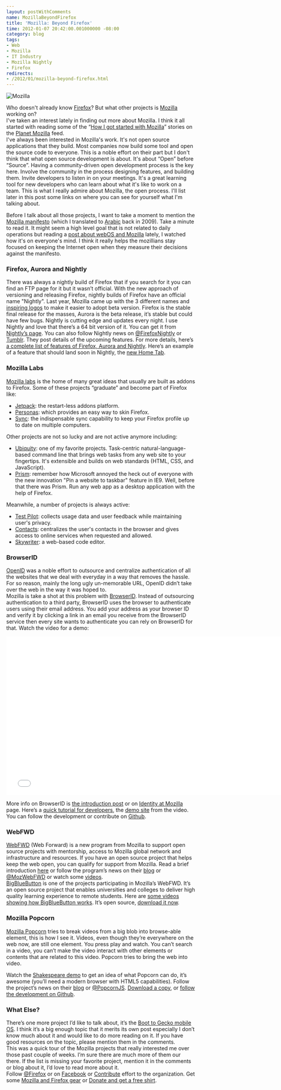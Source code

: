 ```yaml
---
layout: postWithComments
name: MozillaBeyondFirefox
title: 'Mozilla: Beyond Firefox'
time: 2012-01-07 20:42:00.001000000 -08:00
category: blog
tags:
- Web
- Mozilla
- IT Industry
- Mozilla Nightly
- Firefox
redirects:
- /2012/01/mozilla-beyond-firefox.html
---
```

<img class="imageOnRight" title="Mozilla" src="{{ site.baseurl }}public/images/MozillaBeyondFirefox/MozillaLogo.jpg">  

Who doesn't already know [Firefox](http://www.mozilla.org/en-US/firefox/fx/)? But what other projects is [Mozilla](http://www.mozilla.org/) working on?   
I've taken an interest lately in finding out more about Mozilla. I think it all started with reading some of the “[How I got started with Mozilla](https://wiki.mozilla.org/index.php?title=Mozilla.org/Contribute/Stories&amp;amp;diff=377200&amp;amp;oldid=prev "Mozilla.org/Contribute/Stories&amp;amp;diff=377200&amp;amp;oldid=prev")” stories on the [Planet Mozilla](http://planet.mozilla.org/) feed.   
I've always been interested in Mozilla's work. It's not open source applications that they build. Most companies now build some tool and open the source code to everyone. This is a noble effort on their part but I don't think that what open source development is about. It's about “Open” before “Source”. Having a community-driven open development process is the key here. Involve the community in the process designing features, and building them. Invite developers to listen in on your meetings. It's a great learning tool for new developers who can learn about what it's like to work on a team. This is what I really admire about Mozilla, the open process. I'll list later in this post some links on where you can see for yourself what I'm talking about.  

Before I talk about all those projects, I want to take a moment to mention the [Mozilla manifesto](http://www.mozilla.org/about/manifesto.en.html) (which I translated to [Arabic](http://www.mozilla.org/about/manifesto.ar.html) back in 2009). Take a minute to read it. It might seem a high level goal that is not related to daily operations but reading a [post about webOS and Mozilla](http://philikon.wordpress.com/2011/12/11/take-webos-mozilla/) lately, I watched how it's on everyone's mind. I think it really helps the mozillians stay focused on keeping the Internet open when they measure their decisions against the manifesto.  

### Firefox, Aurora and Nightly
There was always a nightly build of Firefox that if you search for it you can find an FTP page for it but it wasn’t official. With the new approach of versioning and releasing Firefox, nightly builds of Firefox have an official name "Nightly". Last year, Mozilla came up with the 3 different names and [inspiring logos](http://downloadsquad.switched.com/2011/04/11/new-firefox-nightly-and-aurora-logos-unearthed-and-how-to-enabl/) to make it easier to adopt beta version. Firefox is the stable final release for the masses, Aurora is the beta release, it’s stable but could have few bugs. Nightly is cutting edge and updates every night. I use Nightly and love that there’s a 64 bit version of it. You can get it from [Nightly’s page](http://nightly.mozilla.org/). You can also follow Nightly news on [@FirefoxNightly](https://twitter.com/#!/firefoxnightly) or [Tumblr](http://firefoxnightly.tumblr.com/). They post details of the upcoming features. For more details, here’s [a complete list of features of Firefox, Aurora and Nightly](https://wiki.mozilla.org/Features/Release_Tracking). Here’s an example of a feature that should land soon in Nightly, the [new Home Tab](http://people.mozilla.com/~jboriss/specs/home_tab_first_iteration_spec1.png).

### Mozilla Labs

[Mozilla labs](http://mozillalabs.com/) is the home of many great ideas that usually are built as addons to Firefox. Some of these projects “graduate” and become part of Firefox like:  
- [Jetpack](http://mozillalabs.com/jetpack/): the restart-less addons platform.  
- [Personas](http://mozillalabs.com/personas/): which provides an easy way to skin Firefox.  
- [Sync](http://mozillalabs.com/sync/): the indispensable sync capability to keep your Firefox profile up to date on multiple computers.

Other projects are not so lucky and are not active anymore including:

- [Ubiquity](http://mozillalabs.com/ubiquity/): one of my favorite projects. Task-centric natural-language-based command line that brings web tasks from any web site to your fingertips. It's extensible and builds on web standards (HTML, CSS, and JavaScript).  
- [Prism](http://mozillalabs.com/prism/): remember how Microsoft annoyed the heck out of everyone with the new innovation "Pin a website to taskbar" feature in IE9. Well, before that there was Prism. Run any web app as a desktop application with the help of Firefox.  

Meanwhile, a number of projects is always active:

- [Test Pilot](http://mozillalabs.com/testpilot/): collects usage data and user feedback while maintaining user's privacy.  <li>[Contacts](http://mozillalabs.com/contacts/): centralizes the user's contacts in the browser and gives access to online services when requested and allowed.  
- [Skywriter](http://mozillalabs.com/skywriter/): a web-based code editor.

### BrowserID
[OpenID](http://en.wikipedia.org/wiki/OpenID) was a noble effort to outsource and centralize authentication of all the websites that we deal with everyday in a way that removes the hassle. For so reason, mainly the long ugly un-memorable URL, OpenID didn’t take over the web in the way it was hoped to.  
Mozilla is take a shot at this problem with [BrowserID](http://www.BrowserID.org). Instead of outsourcing authentication to a third party, BrowserID uses the browser to authenticate users using their email address. You add your address as your browser ID and verify it by clicking a link in an email you receive from the BrowserID service then every site wants to authenticate you can rely on BrowserID for that. Watch the video for a demo:  
    
<iframe width="750" height="422" src="//www.youtube.com/embed/l0t9yDLAmFo" frameborder="0" allowfullscreen></iframe>

More info on BrowserID is [the introduction post](http://identity.mozilla.com/post/7616727542/introducing-browserid-a-better-way-to-sign-in) or on [Identity at Mozilla](http://identity.mozilla.com/) page. Here’s a [quick tutorial for developers](https://browserid.org/developers), the [demo site](http://myfavoritebeer.org/) from the video. You can follow the development or contribute on [Github](https://github.com/mozilla/browserid).

### WebFWD
[WebFWD](https://webfwd.org) (Web Forward) is a new program from Mozilla to support open source projects with mentorship, access to Mozilla global network and infrastructure and resources. If you have an open source project that helps keep the web open, you can qualify for support from Mozilla. Read a brief introduction [here](https://webfwd.org/about/index.html) or follow the program’s news on their [blog](http://blog.webfwd.org/) or [@MozWebFWD](https://twitter.com/#!/mozwebfwd) or watch some [videos](http://vimeo.com/webfwd).  
[BigBlueButton](http://bigbluebutton.org/) is one of the projects participating in Mozilla’s WebFWD. It’s an open source project that enables universities and colleges to deliver high quality learning experience to remote students. Here are [some videos showing how BigBlueButton works](http://bigbluebutton.org/content/videos). It’s open source, [download it now](http://code.google.com/p/bigbluebutton/).

### Mozilla Popcorn
[Mozilla Popcorn](http://mozillapopcorn.org/) tries to break videos from a big blob into browse-able element, this is how I see it. Videos, even though they’re everywhere on the web now, are still one element. You press play and watch. You can’t search in a video, you can’t make the video interact with other elements or contents that are related to this video. Popcorn tries to bring the web into video.  

Watch the [Shakespeare demo](http://katehudsondesign.com/demos/popcornmacbeth/) to get an idea of what Popcorn can do, it’s awesome (you’ll need a modern browser with HTML5 capabilities). Follow the project’s news on their [blog](http://mozillapopcorn.org/blog/) or [@PopcornJS](https://twitter.com/#!/popcornjs). [Download a copy](http://mozillapopcorn.org/popcornjs/), or [follow the development on Github](https://github.com/webmademovies/popcorn-js).

### What Else?
There’s one more project I’d like to talk about, it’s the [Boot to Gecko mobile OS](https://wiki.mozilla.org/B2G). I think it’s a big enough topic that it merits its own post especially I don’t know much about it and would like to do more reading on it. If you have good resources on the topic, please mention them in the comments.  
This was a quick tour of the Mozilla projects that really interested me over those past couple of weeks. I’m sure there are much more of them our there. If the list is missing your favorite project, mention it in the comments or blog about it, I’d love to read more about it.  
Follow [@Firefox](https://twitter.com/#!/firefox) or on [Facebook](https://www.facebook.com/Firefox) or [Contribute](https://www.mozilla.org/contribute/) effort to the organization. Get some [Mozilla and Firefox gear](http://store.mozilla.org/) or [Donate and get a free shirt](https://donate.mozilla.org/page/contribute/openwebfund?WT.ac=shirt_us).     